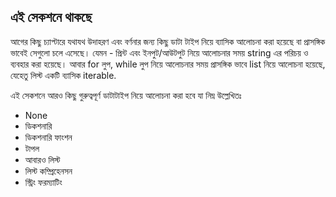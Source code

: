 ## এই সেকশনে থাকছে   

আগের কিছু চ্যাপ্টারে যথাযথ উদাহরণ এবং বর্ণনার জন্য কিছু ডাটা টাইপ নিয়ে ব্যাসিক আলোচনা করা হয়েছে বা প্রাসঙ্গিক ভাবেই সেগুলো চলে এসেছে। যেমন - প্রিন্ট এবং ইনপুট/আউটপুট নিয়ে আলোচনার সময় string এর পরিচয় ও ব্যবহার করা হয়েছে। আবার for লুপ, while লুপ নিয়ে আলোচনার সময় প্রাসঙ্গিক ভাবে list নিয়ে আলোচনা হয়েছে, যেহেতু লিস্ট একটি ব্যাসিক iterable. 

এই সেকশনে আরও কিছু গুরুত্বপূর্ণ ডাটাটাইপ নিয়ে আলোচনা করা হবে যা নিম্ন উল্লেখিতঃ 

* None
* ডিকশনারি 
* ডিকশনারি ফাংশন
* টাপল
* আবারও লিস্ট
* লিস্ট কম্প্রিহেনসন
* স্ট্রিং ফরম্যাটিং   